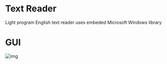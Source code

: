 # Text Reader
Light program English text reader uses embeded Microsoft Windows library

# GUI
![img](https://lh5.googleusercontent.com/JwgEYZnfcXpuBh-hStN0eZIP4_70MjWMZs5szqBTnmWnTfqTj7j5LN3fJSdx8k5we9lzGXaUuy_HF7S8nNOp)
